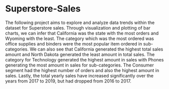 # Superstore-Sales

The following project aims to explore and analyze data trends within the dataset for Superstore sales. Through visualization and plotting of bar charts, we can infer that California was the state with the most orders and Wyoming with the least. The category which was the most ordered was office supplies and binders were the most popular item ordered in sub-categories. We can also see that California generated the highest total sales amount and North Dakota generated the least amount in total sales. The category for Technology generated the highest amount in sales with Phones generating the most amount in sales for sub-categories. The Consumer segment had the highest number of orders and also the highest amount in sales. Lastly, the total yearly sales have increased significantly over the years from 2017 to 2019, but had dropped from 2016 to 2017.
